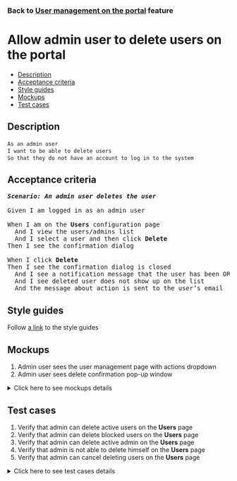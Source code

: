### Back to [User management on the portal](../../) feature

# Allow admin user to delete users on the portal

- [Description](#description)
- [Acceptance criteria](#acceptance-criteria)
- [Style guides](#style-guides)
- [Mockups](#mockups)
- [Test cases](#test-cases)

## Description

    As an admin user
    I want to be able to delete users
    So that they do not have an account to log in to the system

## Acceptance criteria

<pre>
<b><i>Scenario: An admin user deletes the user</i></b>

Given I am logged in as an admin user

When I am on the <b>Users</b> configuration page
  And I view the users/admins list
  And I select a user and then click <b>Delete</b>
Then I see the confirmation dialog

When I click <b>Delete</b>
Then I see the confirmation dialog is closed
  And I see a notification message that the user has been OR has not been deleted
  And I see deleted user does not show up on the list
  And the message about action is sent to the user’s email
</pre>

## Style guides

Follow [a link](https://www.figma.com/proto/0zkkf5WC77OSpvyD6YXpFE/Style-guides?page-id=0%3A1&node-id=19%3A5368&viewport=266%2C48%2C0.54&scaling=min-zoom&starting-point-node-id=19%3A5368) to the style guides

## Mockups

1. Admin user sees the user management page with actions dropdown
2. Admin user sees delete confirmation pop-up window

<details>
  <summary>Click here to see mockups details</summary>

**1. Admin user sees the user management page with actions dropdown:**

![Admin user sees the user management page with actions dropdown](/sports_hub_portal/web_application_features/user_management/images/user_management_page_with_action_dropdown_for_active_user.png)

**2. Admin user sees delete confirmation pop-up window:**

![Admin user sees delete confirmation pop-up window](/sports_hub_portal/web_application_features/site_languages/images/admin_delete_confirmation.png)

</details>

## Test cases

1. Verify that admin can delete active users on the <b>Users</b> page
2. Verify that admin can delete blocked users on the <b>Users</b> page
3. Verify that admin can delete active admin on the <b>Users</b> page
4. Verify that admin is not able to delete himself on the <b>Users</b> page
5. Verify that admin can cancel deleting users on the <b>Users</b> page

<details>
  <summary>Click here to see test cases details</summary>

### **#1. Verify that admin can delete active users on the Users page**

|Preconditions|Steps|Expected result
--------------|-----|----------
|- Log in with admin account</br>- Go to the <b>Users</b> configuration page</br>- There is an active user on the <b>Users</b> tab|1) For an active user, in the <b>Actions column</b>, click <b>Delete</b></br>2) On the confirmation dialog, click <b>Delete</b></br>3) Log out of admin account</br>4) Log in as a deleted user|2) The confirmation dialog appears</br>3) The user is removed from the list</br>4) The deleted user cannot log in|

### **#2. Verify that admin can delete blocked users on the Users page**

|Preconditions|Steps|Expected result
--------------|-----|----------
|- Log in with admin account</br>- Go to the <b>Users</b> configuration page</br>- There is a blocked user on the <b>Users</b> tab|1) For a blocked user, in the <b>Actions column</b>, click <b>Delete</b></br>2) On the confirmation dialog, click <b>Delete</b></br>3) Log out of admin account</br>4) Log in as a deleted user|2) The confirmation dialog appears</br>3) The user is removed from the list</br>4) The deleted user cannot log in|

### **#3. Verify that admin can delete active admin on the Users page**

|Preconditions|Steps|Expected result
--------------|-----|----------
|- Log in with admin account</br>- Go to the <b>Users</b> configuration page</br>- There is another active admin on the <b>Admins</b> tab|1) Select the <b>Admins</b> tab</br>2) For another active admin, in the <b>Actions</b> column, click <b>Delete</b></br>3) On the confirmation dialog, click <b>Delete</b></br>4) Log out of admin account</br>5) Log in as a deleted admin|3) The confirmation dialog appears</br>4) The admin is removed from the list</br>6) The deleted admin cannot log in|

### **#4. Verify that admin is not able to delete himself on the Users page**

|Preconditions|Steps|Expected result
--------------|-----|----------
|- Log in with admin account</br>- Go to the <b>Users</b> configuration page</br>|1) Select the <b>Admins</b> tab</br>2) For the current admin, in the <b>Actions</b> column, click <b>Delete</b></br>3) On the confirmation dialog, click <b>Delete</b>|3) Warning message appears about no possibility to delete the currently logged-in user|

### **#5. Verify that admin can cancel deleting users on the Users page**

|Preconditions|Steps|Expected result
--------------|-----|----------
|- Log in with admin account</br>- Go to the <b>Users</b> configuration page</br>|1) For any admin, in the <b>Actions</b> column, click <b>Delete</b></br>2) On the confirmation dialog, click <b>Cancel</b></br>3) Log out of admin account</br>4) Log in as a user|2) The confirmation dialog appears</br>3) The user is not removed from the list</br>5) The user can log in|
</details>
